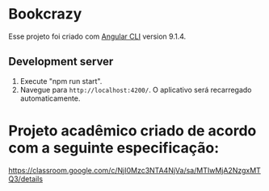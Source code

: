 # Bookcrazy

Esse projeto foi criado com [Angular CLI](https://github.com/angular/angular-cli) version 9.1.4.

## Development server

1. Execute "npm run start".
2. Navegue para `http://localhost:4200/`. O aplicativo será recarregado automaticamente.

# Projeto acadêmico criado de acordo com a seguinte especificação:

https://classroom.google.com/c/NjI0Mzc3NTA4NjVa/sa/MTIwMjA2NzgxMTQ3/details
